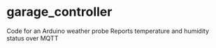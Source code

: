 # garage_controller

Code for an Arduino weather probe
Reports temperature and humidity status over MQTT
